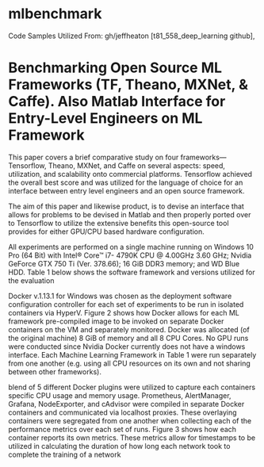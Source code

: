 # mlbenchmark

Code Samples Utilized From: gh/jeffheaton [t81_558_deep_learning github], 

# Benchmarking Open Source ML Frameworks (TF, Theano, MXNet, &amp; Caffe). Also Matlab Interface for Entry-Level Engineers on ML Framework

This paper covers a brief comparative study on four frameworks—
Tensorflow, Theano, MXNet, and Caffe on several aspects: speed, utilization, and scalability
onto commercial platforms. Tensorflow achieved the overall best score and was utilized for
the language of choice for an interface between entry level engineers and an open source
framework.

The aim of this paper and likewise product, is to devise an interface that allows for
problems to be devised in Matlab and then properly ported over to Tensorflow to utilize the
extensive benefits this open-source tool provides for either GPU/CPU based hardware
configuration.

All experiments are performed on a single machine running on Windows 10 Pro (64 Bit) with Intel® Core™ i7-
4790K CPU @ 4.00GHz 3.60 GHz; Nvidia GeForce GTX 750 Ti (Ver. 378.66); 16 GiB DDR3 memory; and WD
Blue HDD. Table 1 below shows the software framework and versions utilized for the evaluation

Docker v.1.13.1 for Windows was chosen as the deployment
software configuration controller for each set of experiments to be
run in isolated containers via HyperV. Figure 2 shows how Docker
allows for each ML framework pre-compiled image to be invoked
on separate Docker containers on the VM and separately
monitored. Docker was allocated (of the original machine) 8 GiB
of memory and all 8 CPU Cores. No GPU runs were conducted
since Nvidia Docker currently does not have a windows interface.
Each Machine Learning Framework in Table 1 were run separately
from one another (e.g. using all CPU resources on its own and not
sharing between other frameworks).

blend of 5 different Docker plugins were utilized to capture each containers specific CPU usage and memory
usage. Prometheus, AlertManager, Grafana, NodeExporter, and cAdvisor were compiled in separate Docker
containers and communicated via localhost proxies. These overlaying containers were segregated from one another
when collecting each of the performance metrics over each set of runs. Figure 3 shows how each container reports its
own metrics. These metrics allow for timestamps to be utilized in calculating the duration of how long each network
took to complete the training of a network
